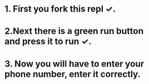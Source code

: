 # 1. First you fork this repl ✓.

# 2.Next there is a green run button and press it to run ✓.

# 3. Now you will have to enter your phone number, enter it correctly.
